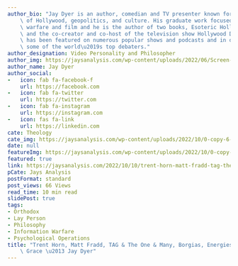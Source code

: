 ```yaml
---
author_bio: "Jay Dyer is an author, comedian and TV presenter known for his deep analysis\
    \ of Hollywood, geopolitics, and culture. His graduate work focused on psychological\
    \ warfare and film and he is the author of two books, Esoteric Hollywood 1 & 2\
    \ and the co-creator and co-host of the television show Hollywood Decoded. He\
    \ has been featured on numerous popular shows and podcasts and in debates with\
    \ some of the world\u2019s top debaters."
author_designation: Video Personality and Philosopher
author_img: https://jaysanalysis.com/wp-content/uploads/2022/06/Screen-Shot-2022-05-27-at-12.29.11-PM-600x562.png
author_name: Jay Dyer
author_social:
-   icon: fab fa-facebook-f
    url: https://facebook.com
-   icon: fab fa-twitter
    url: https://twitter.com
-   icon: fab fa-instagram
    url: https://instagram.com
-   icon: fas fa-link
    url: https://linkedin.com
cate: Theology
cate_img: https://jaysanalysis.com/wp-content/uploads/2022/10/0-copy-6-300x136.jpg
date: null
featureImg: https://jaysanalysis.com/wp-content/uploads/2022/10/0-copy-6-300x136.jpg
featured: true
link: https://jaysanalysis.com/2022/10/10/trent-horn-matt-fradd-tag-the-one-many-borgias-energies-created-grace-jay-dyer/
pCate: Jays Analysis
postFormat: standard
post_views: 66 Views
read_time: 10 min read
slidePost: true
tags:
- Orthodox
- Lay Person
- Philosophy
- Information Warfare
- Psychological Operations
title: "Trent Horn, Matt Fradd, TAG & The One & Many, Borgias, Energies & Created\
    \ Grace \u2013 Jay Dyer"
---
```

